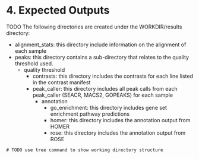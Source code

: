 # 4. Expected Outputs

TODO The following directories are created under the WORKDIR/results directory:

- alignment_stats: this directory include information on the alignment of each sample
- peaks: this directory contains a sub-directory that relates to the quality threshold used.
  - quality threshold
    - contrasts: this directory includes the contrasts for each line listed in the contrast manifest
    - peak_caller: this directory includes all peak calls from each peak_caller (SEACR, MACS2, GOPEAKS) for each sample
      - annotation
        - go_enrichment: this directory includes gene set enrichment pathway predictions
        - homer: this directory includes the annotation output from HOMER
        - rose: this directory includes the annotation output from ROSE

```
# TODO use tree command to show working directory structure
```
